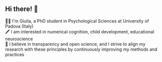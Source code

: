 ## Hi there! 👋
👩‍🎓 I'm Giulia, a PhD student in Psychological Sciences at University of Padova (Italy) \
🖍 I am interested in numerical cognition, child development, educational neuroscience  \
🚀 I believe in transparency and open science, and I strive to align my research with these principles by continuously improving my methods and practices

 


